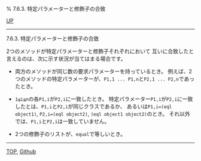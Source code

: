 % 7.6.3. 特定パラメーターと修飾子の合致

[UP](7.6.html)  

---

7.6.3. 特定パラメーターと修飾子の合致


2つのメソッドが特定パラメーターと修飾子それぞれにおいて
互いに合致したと言えるのは、次に示す状況が当てはまる場合です。

- 両方のメソッドが同じ数の要求パラメーターを持っているとき。
例えば、2つのメソッドの特定パラメーターが、`P1,1 ... P1,n`と`P2,1 ... P2,n`であったとき。

- `1≦i≦n`の各`P1,i`が`P2,i`に一致したとき。
特定パラメーター`P1,i`が`P2,i`に一致したとは、`P1,i`と`P2,i`が同じクラスであるか、
あるいは`P1,i=(eql object1)`, `P2,i=(eql object2)`, `(eql object1 object2)`のとき。
それ以外では、`P1,i`と`P2,i`は一致していません。

- 2つの修飾子のリストが、`equal`で等しいとき。


---
[TOP](index.html),  [Github](https://github.com/nptcl/npt-japanese)


